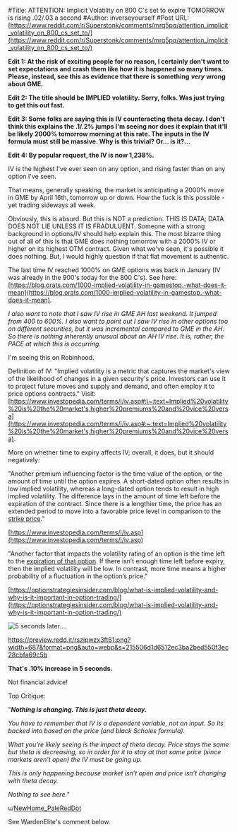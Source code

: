#Title: ATTENTION: Implicit Volatility on 800 C's set to expire TOMORROW is rising .02/.03 a second
#Author: inverseyourself
#Post URL: [https://www.reddit.com/r/Superstonk/comments/mrq5pq/attention_implicit_volatility_on_800_cs_set_to/](https://www.reddit.com/r/Superstonk/comments/mrq5pq/attention_implicit_volatility_on_800_cs_set_to/)


**Edit 1: At the risk of exciting people for no reason, I certainly don't want to set expectations and crash them like how it is happened so many times. Please, instead, see this as evidence that there is something** ***very*** **wrong about GME.**

**Edit 2: The title should be IMPLIED volatility. Sorry, folks. Was just trying to get this out fast.**

**Edit 3: Some folks are saying this is IV counteracting theta decay. I don't think this explains the .1/.2% jumps I'm seeing nor does it explain that it'll be likely 2000% tomorrow morning at this rate. The inputs in the IV formula must still be massive. Why is this trivial? Or... is it?...**

**Edit 4: By popular request, the IV is now 1,238%.** 

IV is the highest I've ever seen on any option, and rising faster than on any option I've seen.

That means, generally speaking, the market is anticipating a 2000% move in GME by April 16th, tomorrow up or down. How the fuck is this possible - yet trading sideways all week.

Obviously, this is absurd. But this is NOT a prediction. THIS IS DATA; DATA DOES NOT LIE UNLESS IT IS FRADULUENT. Someone with a strong background in options/IV should help explain this. The most bizarre thing out of all of this is that GME does nothing tomorrow with a 2000% IV or higher on its highest OTM contract. Given what we've seen, it's possible it does nothing. But, I would highly question if that flat movement is authentic.

The last time IV reached 1000% on GME options was back in January (IV was already in the 900's today for the 800 C's). See here: [https://blog.orats.com/1000-implied-volatility-in-gamestop.-what-does-it-mean](https://blog.orats.com/1000-implied-volatility-in-gamestop.-what-does-it-mean).

*I also want to note that I saw IV rise in GME AH last weekend. It jumped from 400 to 600%. I also want to point out I saw IV rise in other options too on different securities, but it was incremental compared to GME in the AH. So there is nothing inherently unusual about an AH IV rise. It is, rather, the PACE at which this is occurring.*

I'm seeing this on Robinhood.

Definition of IV: "Implied volatility is a metric that captures the market's view of the likelihood of changes in a given security's price. Investors can use it to project future moves and supply and demand, and often employ it to price options contracts."  Visit: [https://www.investopedia.com/terms/i/iv.asp#:\~:text=Implied%20volatility%20is%20the%20market's,higher%20premiums%20and%20vice%20versa](https://www.investopedia.com/terms/i/iv.asp#:~:text=Implied%20volatility%20is%20the%20market's,higher%20premiums%20and%20vice%20versa).

More on whether time to expiry affects IV; overall, it does, but it should negatively:

"Another premium influencing factor is the time value of the option, or the amount of time until the option expires. A short-dated option often results in low implied volatility, whereas a long-dated option tends to result in high implied volatility. The difference lays in the amount of time left before the expiration of the contract. Since there is a lengthier time, the price has an extended period to move into a favorable price level in comparison to the [strike price](https://www.investopedia.com/terms/s/strikeprice.asp)."

[https://www.investopedia.com/terms/i/iv.asp](https://www.investopedia.com/terms/i/iv.asp)

"Another factor that impacts the volatility rating of an option is the time left to the [expiration of that option](https://optionstrategiesinsider.com/blog/understanding-an-options-expiration-date/). If there isn’t enough time left before expiry, then the implied volatility will be low. In contrast, more time means a higher probability of a fluctuation in the option’s price."

[https://optionstrategiesinsider.com/blog/what-is-implied-volatility-and-why-is-it-important-in-option-trading/](https://optionstrategiesinsider.com/blog/what-is-implied-volatility-and-why-is-it-important-in-option-trading/)

![5 seconds later....](https://preview.redd.it/n88eezby3ft61.png?width=784&format=png&auto=webp&s=2f7b216a282fb4789e6261a93b18943fa2851fae)

https://preview.redd.it/rszjpwzx3ft61.png?width=687&format=png&auto=webp&s=215506d1d6512ec3ba2bed550f3ec28cbfa69c5b

**That's .10% increase in 5 seconds.**

Not financial advice!

Top Critique:

"***Nothing is changing. This is just theta decay.***

*You have to remember that IV is a dependent variable, not an input. So its backed into based on the price (and black Scholes formula).*

*What you’re likely seeing is the impact of theta decay. Price stays the same but theta is decreasing, so in order for it to stay at that same price (since markets aren’t open) the IV must be going up.*

*This is only happening because market isn’t open and price isn’t changing with theta decay.*

*Nothing to see here."*

u/[NewHome\_PaleRedDot](https://www.reddit.com/user/NewHome_PaleRedDot/)

See WardenElite's comment below.

&#x200B;